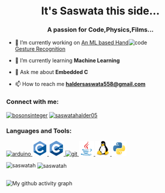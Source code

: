 <h1 align="center">It's Saswata this side...</h1>
<h3 align="center">A passion for Code,Physics,Films...</h3>

<image align="right" padd  src="https://media2.giphy.com/media/v1.Y2lkPTc5MGI3NjExZHdueWllZDExYTIxazRmc2sxY2h3ZzhobjZmbGpqN3Q4dHE3ZmJiZSZlcD12MV9pbnRlcm5hbF9naWZfYnlfaWQmY3Q9Zw/qgQUggAC3Pfv687qPC/giphy.gif"  width="35%" alt="code">

- 🔭 I’m currently working on [An ML based Hand Gesture Recognition](https://github.com/SaswataH/Bionic-Arm)

- 🌱 I’m currently learning **Machine Learning**

- 💬 Ask me about **Embedded C**

- 📫 How to reach me **haldersaswata558@gmail.com**

<h3 align="left">Connect with me:</h3>
<p align="left">
<a href="https://twitter.com/bosonsinteger" target="blank"><img align="center" src="https://raw.githubusercontent.com/rahuldkjain/github-profile-readme-generator/master/src/images/icons/Social/twitter.svg" alt="bosonsinteger" height="30" width="40" /></a>
<a href="https://linkedin.com/in/saswatahalder05" target="blank"><img align="center" src="https://raw.githubusercontent.com/rahuldkjain/github-profile-readme-generator/master/src/images/icons/Social/linked-in-alt.svg" alt="saswatahalder05" height="30" width="40" /></a>
</p>

<h3 align="left">Languages and Tools:</h3>
<p align="left"> <a href="https://www.arduino.cc/" target="_blank" rel="noreferrer"> <img src="https://cdn.worldvectorlogo.com/logos/arduino-1.svg" alt="arduino" width="40" height="40"/> </a> <a href="https://www.cprogramming.com/" target="_blank" rel="noreferrer"> <img src="https://raw.githubusercontent.com/devicons/devicon/master/icons/c/c-original.svg" alt="c" width="40" height="40"/> </a> <a href="https://www.w3schools.com/cpp/" target="_blank" rel="noreferrer"> <img src="https://raw.githubusercontent.com/devicons/devicon/master/icons/cplusplus/cplusplus-original.svg" alt="cplusplus" width="40" height="40"/> </a> <a href="https://git-scm.com/" target="_blank" rel="noreferrer"> <img src="https://www.vectorlogo.zone/logos/git-scm/git-scm-icon.svg" alt="git" width="40" height="40"/> </a> <a href="https://www.java.com" target="_blank" rel="noreferrer"> <img src="https://raw.githubusercontent.com/devicons/devicon/master/icons/java/java-original.svg" alt="java" width="40" height="40"/> </a> <a href="https://www.linux.org/" target="_blank" rel="noreferrer"> <img src="https://raw.githubusercontent.com/devicons/devicon/master/icons/linux/linux-original.svg" alt="linux" width="40" height="40"/> </a> <a href="https://www.python.org" target="_blank" rel="noreferrer"> <img src="https://raw.githubusercontent.com/devicons/devicon/master/icons/python/python-original.svg" alt="python" width="40" height="40"/> </a> </p>

<p><img align="left" src="https://github-readme-stats.vercel.app/api/top-langs?username=saswatah&show_icons=true&locale=en&layout=compact" alt="saswatah" /></p>

<p>&nbsp;<img align="center" src="https://github-readme-stats.vercel.app/api?username=saswatah&show_icons=true&locale=en" alt="saswatah" /></p>

##
![My github activity graph](https://github-readme-activity-graph.vercel.app/graph?username=SaswataH&bg_color=false&color=ffffff&line=27e8a7&point=ffffff&title_color=55e6a5&area=true&area_color=55e6a5&hide_border=true)
